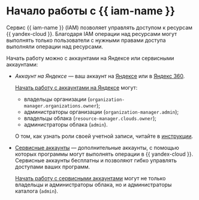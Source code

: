 # Начало работы с {{ iam-name }}

Сервис {{ iam-name }} (IAM) позволяет управлять доступом к ресурсам {{ yandex-cloud }}. Благодаря IAM операции над ресурсами могут выполнять только пользователи с нужными правами доступа выполняли операции над ресурсами.

Начать работу можно с аккаунтами на Яндексе или сервисными аккаунтами:

* _Аккаунт на Яндексе_ — ваш аккаунт на [Яндексе](https://yandex.ru/support/passport/index.html) или в [Яндекс 360](https://360.yandex.ru/).

   [Начать работу с аккаунтами на Яндексе](quickstart.md) могут:

   * владельцы организации (`organization-manager.organizations.owner`);
   * администраторы организации (`organization-manager.admin`);
   * владельцы облака (`resource-manager.clouds.owner`);
   * администраторы облака (`admin`).

   О том, как узнать роли своей учетной записи, читайте в [инструкции](quickstart.md#before-you-begin).

* [Сервисные аккаунты](concepts/users/service-accounts.md) — дополнительные аккаунты, с помощью которых программы могут выполнять операции в {{ yandex-cloud }}. Сервисные аккаунты бесплатны и позволяют гибко управлять доступами ваших программ.

   [Начать работу с сервисными аккаунтами](quickstart-sa.md) могут не только владельцы и администраторы облака, но и администраторы каталога (`admin`).
